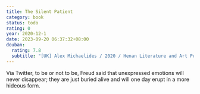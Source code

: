 ```yaml
---
title: The Silent Patient
category: book
status: todo
rating: 0
year: 2020-12-1
date: 2023-09-20 06:37:32+08:00
douban:
  rating: 7.8
  subtitle: "[UK] Alex Michaelides / 2020 / Henan Literature and Art Publishing House"
---
```


Via Twitter, to be or not to be, Freud said that unexpressed emotions will never disappear; they are just buried alive and will one day erupt in a more hideous form.
